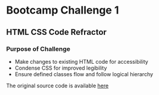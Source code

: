 # Bootcamp Challenge 1
## HTML CSS Code Refractor

### Purpose of Challenge
* Make changes to existing HTML code for accessibility
* Condense CSS for improved legibility
* Ensure defined classes flow and follow logical hierarchy

The original source code is available [here](https://github.com/coding-boot-camp/urban-octo-telegram)